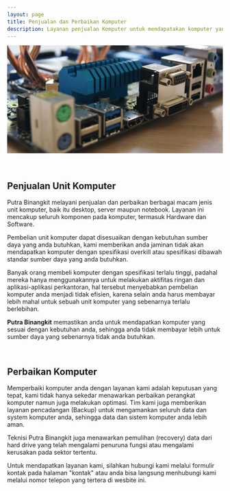 ```yaml
---
layout: page
title: Penjualan dan Perbaikan Komputer
description: Layanan penjualan Komputer untuk mendapatakan komputer yang sesuai dengan spesifikasi teknis kebutuhan anda serta perbaikna berbagai macam jenis komputer 
---
```


![Penjualan dan Perbaikan Komputer](img/jual-komputer.jpg)

<br />

## **Penjualan Unit Komputer**
Putra Binangkit melayani penjualan dan perbaikan berbagai macam jenis unit komputer, baik itu desktop, server maupun notebook. Layanan ini mencakup seluruh komponen pada komputer, termasuk Hardware dan Software.

Pembelian unit komputer dapat disesuaikan dengan kebutuhan sumber daya yang anda butuhkan, kami memberikan anda jaminan tidak akan mendapatkan komputer dengan spesifikasi overkill atau spesifikasi dibawah standar sumber daya yang anda butuhkan.

Banyak orang membeli komputer dengan spesifikasi terlalu tinggi, padahal mereka hanya menggunakannya untuk melakukan aktifitas ringan dan aplikasi-aplikasi perkantoran, hal tersebut menyebabkan pembelian komputer anda menjadi tidak efisien, karena selain anda harus membayar lebih mahal untuk sebuah unit komputer yang sebenarnya terlalu berlebihan.

**Putra Binangkit** memastikan anda untuk mendapatkan komputer yang sesuai dengan kebutuhan anda, sehingga anda tidak membayar lebih untuk sumber daya yang sebenarnya tidak anda butuhkan.

<br />

## **Perbaikan Komputer**
Memperbaiki komputer anda dengan layanan kami adalah keputusan yang tepat, kami tidak hanya sekedar menawarkan perbaikan perangkat komputer namun juga melakukan optimasi. Tim kami juga memberikan layanan pencadangan (Backup) untuk mengamankan seluruh data dan system komputer anda, sehingga data dan sistem komputer anda lebih aman.

Teknisi Putra Binangkit juga menawarkan pemulihan (recovery) data dari hard drive yang telah mengalami penuruna fungsi atau mengalami kerusakan pada sektor tertentu.

Untuk mendapatkan layanan kami, silahkan hubungi kami melalui formulir kontak pada halaman "kontak"  atau anda bisa langsung menhubungi kami melalui nomor telepon yang tertera di wesbite ini.
